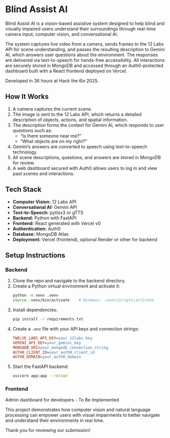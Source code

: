 # Blind Assist AI

Blind Assist AI is a vision-based assistive system designed to help blind and visually impaired users understand their surroundings through real-time camera input, computer vision, and conversational AI.

The system captures live video from a camera, sends frames to the 12 Labs API for scene understanding, and passes the resulting description to Gemini AI, which answers user questions about the environment. The responses are delivered via text-to-speech for hands-free accessibility. All interactions are securely stored in MongoDB and accessed through an Auth0-protected dashboard built with a React frontend deployed on Vercel.

Developed in 36 hours at Hack the 6ix 2025.

## How It Works

1. A camera captures the current scene.
2. The image is sent to the 12 Labs API, which returns a detailed description of objects, actions, and spatial information.
3. The description forms the context for Gemini AI, which responds to user questions such as:
   - “Is there someone near me?”
   - “What objects are on my right?”
4. Gemini’s answers are converted to speech using text-to-speech technology.
5. All scene descriptions, questions, and answers are stored in MongoDB for review.
6. A web dashboard secured with Auth0 allows users to log in and view past scenes and interactions.

## Tech Stack

- **Computer Vision:** 12 Labs API
- **Conversational AI:** Gemini API
- **Text-to-Speech:** pyttsx3 or gTTS
- **Backend:** Python with FastAPI
- **Frontend:** React generated with Vercel v0
- **Authentication:** Auth0
- **Database:** MongoDB Atlas
- **Deployment:** Vercel (frontend), optional Render or other for backend

## Setup Instructions

### Backend

1. Clone the repo and navigate to the backend directory.
2. Create a Python virtual environment and activate it:
    ```bash
    python -m venv .venv  
    source .venv/bin/activate    # Windows: .venv\Scripts\activate  
    ```
3. Install dependencies:
    ```bash
    pip install -r requirements.txt  
    ```
4. Create a `.env` file with your API keys and connection strings:
    ```ini
    TWELVE_LABS_API_KEY=your_12labs_key  
    GEMINI_API_KEY=your_gemini_key  
    MONGODB_URI=your_mongodb_connection_string  
    AUTH0_CLIENT_ID=your_auth0_client_id  
    AUTH0_DOMAIN=your_auth0_domain  
    ```
5. Start the FastAPI backend:
    ```bash
    uvicorn app:app --reload  
    ```

### Frontend

Admin dashboard for developers - To Be Implemented

This project demonstrates how computer vision and natural language processing can empower users with visual impairments to better navigate and understand their environments in real time.

Thank you for reviewing our submission!
